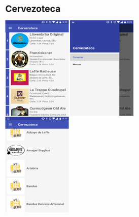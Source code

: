 # Cervezoteca


<img src="/art/images/tap_beers.png" width="200" height="300">
<img src="/art/images/menu.png" width="200" height="300">
<img src="/art/images/breweries.png" width="200" height="300">
